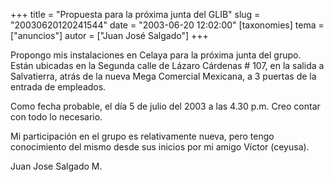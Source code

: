 +++
title = "Propuesta para la próxima junta del GLIB"
slug = "20030620120241544"
date = "2003-06-20 12:02:00"
[taxonomies]
tema = ["anuncios"]
autor = ["Juan José Salgado"]
+++

Propongo mis instalaciones en Celaya para la próxima junta del grupo.
Están ubicadas en la Segunda calle de Lázaro Cárdenas \# 107, en la
salida a Salvatierra, atrás de la nueva Mega Comercial Mexicana, a 3
puertas de la entrada de empleados.

Como fecha probable, el día 5 de julio del 2003 a las 4.30 p.m. Creo
contar con todo lo necesario.

<!-- more -->
Mi participación en el grupo es relativamente nueva, pero tengo
conocimiento del mismo desde sus inicios por mi amigo Víctor (ceyusa).

Juan Jose Salgado M.

